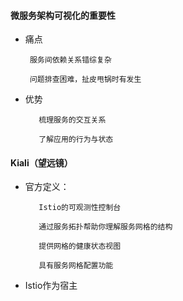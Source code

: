 #### 微服务架构可视化的重要性

* 痛点

  ```
   服务间依赖关系错综复杂

   问题排查困难，扯皮甩锅时有发生
  ```

* 优势

  ```
     梳理服务的交互关系

     了解应用的行为与状态
  ```

#### Kiali（望远镜）

* 官方定义：

         Istio的可观测性控制台

         通过服务拓扑帮助你理解服务网格的结构

         提供网格的健康状态视图

         具有服务网格配置功能

*    Istio作为宿主 



